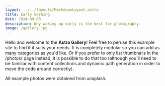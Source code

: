 ```yaml
---
layout: ../../layouts/MarkdownLayout.astro
title: Early morning
date: 2024-09-03
description: Why waking up early is the best for photography.
image: /gallery.jpg
---
```


Hello and welcome to the **Astro Gallery**! Feel free to peruse this example site to find if it suits your needs. It is completely modular so you can add as many categories as you'd like. Or if you prefer to only list thumbnails in the /photos/ page instead, it is possible to do that too (although you'll need to be familiar with content collections and dynamic path generation in order to move the code around correctly).

All example photos were obtained from unsplash.
